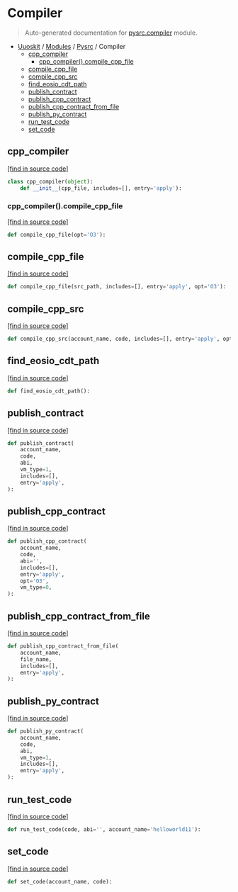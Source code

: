 # Compiler

> Auto-generated documentation for [pysrc.compiler](https://github.com/uuosio/UUOSKit/blob/master/pysrc/compiler.py) module.

- [Uuoskit](../README.md#uuoskit-index) / [Modules](../MODULES.md#uuoskit-modules) / [Pysrc](index.md#pysrc) / Compiler
    - [cpp_compiler](#cpp_compiler)
        - [cpp_compiler().compile_cpp_file](#cpp_compilercompile_cpp_file)
    - [compile_cpp_file](#compile_cpp_file)
    - [compile_cpp_src](#compile_cpp_src)
    - [find_eosio_cdt_path](#find_eosio_cdt_path)
    - [publish_contract](#publish_contract)
    - [publish_cpp_contract](#publish_cpp_contract)
    - [publish_cpp_contract_from_file](#publish_cpp_contract_from_file)
    - [publish_py_contract](#publish_py_contract)
    - [run_test_code](#run_test_code)
    - [set_code](#set_code)

## cpp_compiler

[[find in source code]](https://github.com/uuosio/UUOSKit/blob/master/pysrc/compiler.py#L58)

```python
class cpp_compiler(object):
    def __init__(cpp_file, includes=[], entry='apply'):
```

### cpp_compiler().compile_cpp_file

[[find in source code]](https://github.com/uuosio/UUOSKit/blob/master/pysrc/compiler.py#L67)

```python
def compile_cpp_file(opt='O3'):
```

## compile_cpp_file

[[find in source code]](https://github.com/uuosio/UUOSKit/blob/master/pysrc/compiler.py#L155)

```python
def compile_cpp_file(src_path, includes=[], entry='apply', opt='O3'):
```

## compile_cpp_src

[[find in source code]](https://github.com/uuosio/UUOSKit/blob/master/pysrc/compiler.py#L159)

```python
def compile_cpp_src(account_name, code, includes=[], entry='apply', opt='O3'):
```

## find_eosio_cdt_path

[[find in source code]](https://github.com/uuosio/UUOSKit/blob/master/pysrc/compiler.py#L50)

```python
def find_eosio_cdt_path():
```

## publish_contract

[[find in source code]](https://github.com/uuosio/UUOSKit/blob/master/pysrc/compiler.py#L212)

```python
def publish_contract(
    account_name,
    code,
    abi,
    vm_type=1,
    includes=[],
    entry='apply',
):
```

## publish_cpp_contract

[[find in source code]](https://github.com/uuosio/UUOSKit/blob/master/pysrc/compiler.py#L190)

```python
def publish_cpp_contract(
    account_name,
    code,
    abi='',
    includes=[],
    entry='apply',
    opt='O3',
    vm_type=0,
):
```

## publish_cpp_contract_from_file

[[find in source code]](https://github.com/uuosio/UUOSKit/blob/master/pysrc/compiler.py#L175)

```python
def publish_cpp_contract_from_file(
    account_name,
    file_name,
    includes=[],
    entry='apply',
):
```

## publish_py_contract

[[find in source code]](https://github.com/uuosio/UUOSKit/blob/master/pysrc/compiler.py#L201)

```python
def publish_py_contract(
    account_name,
    code,
    abi,
    vm_type=1,
    includes=[],
    entry='apply',
):
```

## run_test_code

[[find in source code]](https://github.com/uuosio/UUOSKit/blob/master/pysrc/compiler.py#L23)

```python
def run_test_code(code, abi='', account_name='helloworld11'):
```

## set_code

[[find in source code]](https://github.com/uuosio/UUOSKit/blob/master/pysrc/compiler.py#L31)

```python
def set_code(account_name, code):
```
